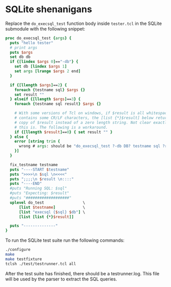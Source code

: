 # SQLite shenanigans
Replace the `do_execsql_test` function body inside `tester.tcl` in the SQLite submodule with the following snippet:


```tcl
proc do_execsql_test {args} {
  puts "hello tester"
  # print args
  puts $args
  set db db
  if {[lindex $args 0]=="-db"} {
    set db [lindex $args 1]
    set args [lrange $args 2 end]
  }

  if {[llength $args]==2} {
    foreach {testname sql} $args {}
    set result ""
  } elseif {[llength $args]==3} {
    foreach {testname sql result} $args {}

    # With some versions of Tcl on windows, if $result is all whitespace but
    # contains some CR/LF characters, the [list {*}$result] below returns a
    # copy of $result instead of a zero length string. Not clear exactly why
    # this is. The following is a workaround.
    if {[llength $result]==0} { set result "" }
  } else {
    error [string trim {
      wrong # args: should be "do_execsql_test ?-db DB? testname sql ?result?"
    }]
  }

  fix_testname testname
  puts "----START $testname"
  puts ">>>>\n $sql \n<<<<"
  puts ";;;;\n $result \n::::"
  puts "----END"
  #puts "Running SQL: $sql"
  #puts "Expecting: $result"
  #puts "###################"
  uplevel do_test                 \
      [list $testname]            \
      [list "execsql {$sql} $db"] \
      [list [list {*}$result]]

  puts "--------------"
}
```

To run the SQLite test suite run the following commands: 
```bash
./configure
make
make testfixture
tclsh ./test/testrunner.tcl all
```

After the test suite has finished, there should be a testrunner.log. This file will be used by the parser to extract the SQL queries.
